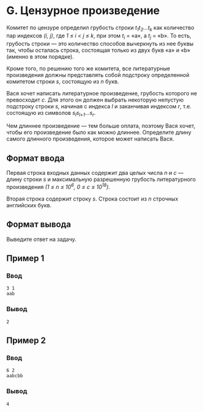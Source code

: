 # G. Цензурное произведение

Комитет по цензуре определил грубость строки _t<sub>1</sub>t<sub>2</sub>…t<sub>k</sub>_ как количество пар индексов 
_(i, j)_, где _1 ≤ i < j ≤ k_, при этом _t<sub>i</sub>_ = «a», а _t<sub>j</sub>_ = «b». То есть, грубость строки — это
количество способов вычеркнуть из нее буквы так, чтобы осталась строка, состоящая только из двух букв «a» и «b» (именно
в этом порядке).

Кроме того, по решению того же комитета, все литературные произведения должны представлять собой подстроку определенной
комитетом строки _s_, состоящую из _n_ букв.

Вася хочет написать литературное произведение, грубость которого не превосходит _c_. Для этого он должен выбрать
некоторую непустую подстроку строки _s_, начиная с индекса _l_ и заканчивая индексом _r_, т.е. состоящую из символов
_s<sub>l</sub>s<sub>l+1</sub>…s<sub>r</sub>_.

Чем длиннее произведение — тем больше оплата, поэтому Вася хочет, чтобы его произведение было как можно длиннее.
Определите длину самого длинного произведения, которое может написать Вася.

## Формат ввода

Первая строка входных данных содержит два целых числа _n_ и _c_ — длину строки _s_ и максимальную разрешенную грубость
литературного произведения _(1 ≤ n ≤ 10<sup>6</sup>, 0 ≤ c ≤ 10<sup>18</sup>)_.

Вторая строка содержит строку _s_. Строка состоит из _n_ строчных английских букв.

## Формат вывода

Выведите ответ на задачу.

## Пример 1

### Ввод

    3 1
    aab

### Вывод

    2

## Пример 2

### Ввод

    6 2
    aabcbb

### Вывод

    4

